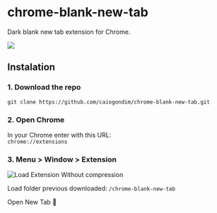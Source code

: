 # chrome-blank-new-tab

Dark blank new tab extension for Chrome.

<img src="https://raw.github.com/caiogondim/chrome-blank-new-tab/master/example.png" />

## Instalation

### 1. Download the repo
```
git clone https://github.com/caiogondim/chrome-blank-new-tab.git
```

### 2. Open Chrome
In your Chrome enter with this URL:   
`chrome://extensions`

### 3. Menu > Window > Extension

![Load Extension Without compression](https://user-images.githubusercontent.com/4562368/56384153-1db6a600-61f2-11e9-93f7-fe7f6198b18d.png)  

Load folder previous downloaded: `/chrome-blank-new-tab`

Open New Tab :eyes:



